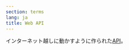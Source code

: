 ```yaml
---
section: terms
lang: ja
title: Web API
---
```


インターネット越しに動かすように作られた[API](/glossary/ja/terms/api/)。
